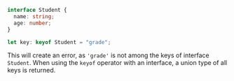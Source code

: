 ```ts
interface Student {
  name: string;
  age: number;
}

let key: keyof Student = "grade";
```

This will create an error, as `'grade'` is not among the keys of interface `Student`. When using the `keyof` operator with an interface, a union type of all keys is returned.